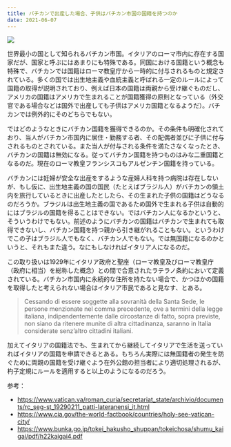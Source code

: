 ```yaml
---
title: バチカンで出産した場合、子供はバチカン市国の国籍を持つのか
date: 2021-06-07
---
```


![](https://source.unsplash.com/u84rwkq30ig/1200x800)

世界最小の国として知られるバチカン市国。イタリアのローマ市内に存在する国家だが、国家と呼ぶにはあまりにも特殊である。同国における国籍という概念も特殊で、バチカンでは国籍はローマ教皇庁から一時的に付与されるものと規定されている。多くの国では出生地主義や血統主義と呼ばれる一定のルールによって国籍の取得が説明されており、例えば日本の国籍は両親から受け継ぐものだし、アメリカの国籍はアメリカで生まれることが国籍獲得の原則となっている（外交官である場合などは国外で出産しても子供はアメリカ国籍となるようだ）。バチカンでは例外的にそのどちらでもない。

ではどのようなときにバチカン国籍を獲得できるのか。その条件も明確化されており、当人がバチカン市国内に居住・勤務する者、その配偶者並びに子供に付与されるものとされている。また当人が付与される条件を満たさなくなったとき、バチカンの国籍は無効になる。従ってバチカン国籍を持つものはみな二重国籍となるのだ。現在のローマ教皇フランシスコもアルゼンチン国籍を持っている。

バチカンには妊婦が安全な出産をするような産婦人科を持つ病院は存在しないが、もし仮に、出生地主義の国の国民（たとえばブラジル人）がバチカンの領土内を旅行しているときに出産したとしたら、その生まれた子供の国籍はどうなるのだろうか。ブラジルは出生地主義の国であるため国外で生まれる子供は自動的にはブラジルの国籍を得ることはできない。ではバチカン人になるかというと、そういうわけでもない。前述のようにバチカンの国籍はバチカンで生まれても取得できないし、バチカン国籍を持つ親から引き継がれることもない。というわけでこの子はブラジル人でもなく、バチカン人でもない。では無国籍になるのかというと、それもまた違う。なにもしなければイタリア人になるのだ。

この取り扱いは1929年にイタリア政府と聖座（ローマ教皇及びローマ教皇庁（政府に相当）を総称した概念）との間で合意されたラテラノ条約において定義されている。バチカン市国内に永続的な住所を持たない場合で、かつほかの国籍を取得したと考えられない場合はイタリア市民であると見なす、とある。

> Cessando di essere soggette alla sovranità della Santa Sede, le persone menzionate nel comma precedente, ove a termini della legge italiana, indipendentemente dalle circostanze di fatto, sopra previste, non siano da ritenere munite di altra cittadinanza, saranno in Italia considerate senz’altro cittadini italiani.

加えてイタリアの国籍法でも、生まれてから継続してイタリアで生活を送っていればイタリアの国籍を申請できるとある。もちろん実際には無国籍者の発生を防ぐために両親の国籍を受け継ぐよう在外公館の担当者により適切処理されるが、杓子定規にルールを適用すると以上のようになるのだろう。

参考：

- <https://www.vatican.va/roman_curia/secretariat_state/archivio/documents/rc_seg-st_19290211_patti-lateranensi_it.html>
- <https://www.cia.gov/the-world-factbook/countries/holy-see-vatican-city/>
- <https://www.bunka.go.jp/tokei_hakusho_shuppan/tokeichosa/shumu_kaigai/pdf/h22kaigai4.pdf>
